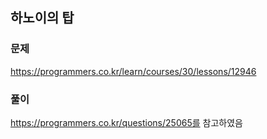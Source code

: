 ## 하노이의 탑
### 문제
https://programmers.co.kr/learn/courses/30/lessons/12946
### 풀이
https://programmers.co.kr/questions/25065를 참고하였음
